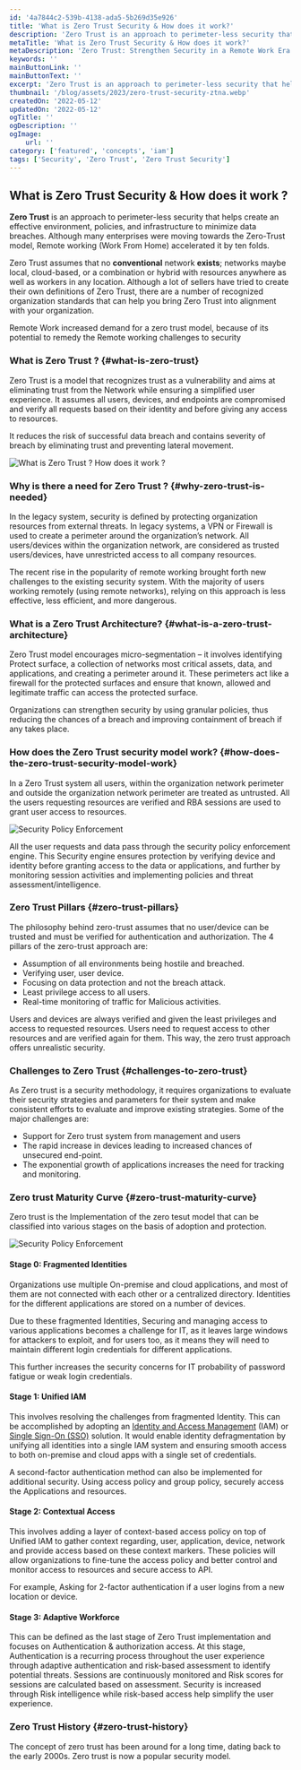 ```yaml
---
id: '4a7844c2-539b-4138-ada5-5b269d35e926'
title: 'What is Zero Trust Security & How does it work?'
description: 'Zero Trust is an approach to perimeter-less security that helps create an effective environment, policies, and infrastructure to minimize data breaches. Although many enterprises were moving towards the Zero-Trust model, Remote working (Work From Home) accelerated it by ten folds.'
metaTitle: 'What is Zero Trust Security & How does it work?'
metaDescription: 'Zero Trust: Strengthen Security in a Remote Work Era. Prevent Data Breaches with Perimeter-Less Approach.'
keywords: ''
mainButtonLink: ''
mainButtonText: ''
excerpt: 'Zero Trust is an approach to perimeter-less security that helps create an effective environment, policies, and infrastructure to minimize data breaches. Although many enterprises were moving towards the Zero-Trust model, Remote working (Work From Home) accelerated it by ten folds.'
thumbnail: '/blog/assets/2023/zero-trust-security-ztna.webp'
createdOn: '2022-05-12'
updatedOn: '2022-05-12'
ogTitle: ''
ogDescription: ''
ogImage:
    url: ''
category: ['featured', 'concepts', 'iam']
tags: ['Security', 'Zero Trust', 'Zero Trust Security']
---
```


## What is Zero Trust Security & How does it work ?

**Zero Trust** is an approach to perimeter-less security that helps create an effective environment, policies, and infrastructure to minimize data breaches. Although many enterprises were moving towards the Zero-Trust model, Remote working (Work From Home) accelerated it by ten folds.

Zero Trust assumes that no **conventional** network **exists**; networks maybe local, cloud-based, or a combination or hybrid with resources anywhere as well as workers in any location. Although a lot of sellers have tried to create their own definitions of Zero Trust, there are a number of recognized organization standards that can help you bring Zero Trust into alignment with your organization.

Remote Work increased demand for a zero trust model, because of its potential to remedy the Remote working challenges to security

### What is Zero Trust ? {#what-is-zero-trust}

Zero Trust is a model that recognizes trust as a vulnerability and aims at eliminating trust from the Network while ensuring a simplified user experience. It assumes all users, devices, and endpoints are compromised and verify all requests based on their identity and before giving any access to resources.

It reduces the risk of successful data breach and contains severity of breach by eliminating trust and preventing lateral movement.

![What is Zero Trust ? How does it work ?](/blog/assets/2023/zero-trust.webp)

### Why is there a need for Zero Trust ? {#why-zero-trust-is-needed}

In the legacy system, security is defined by protecting organization resources from external threats. In legacy systems, a VPN or Firewall is used to create a perimeter around the organization’s network. All users/devices within the organization network, are considered as trusted users/devices, have unrestricted access to all company resources.

The recent rise in the popularity of remote working brought forth new challenges to the existing security system. With the majority of users working remotely (using remote networks), relying on this approach is less effective, less efficient, and more dangerous.

### What is a Zero Trust Architecture? {#what-is-a-zero-trust-architecture}

Zero Trust model encourages micro-segmentation – it involves identifying Protect surface, a collection of networks most critical assets, data, and applications, and creating a perimeter around it. These perimeters act like a firewall for the protected surfaces and ensure that known, allowed and legitimate traffic can access the protected surface.

Organizations can strengthen security by using granular policies, thus reducing the chances of a breach and improving containment of breach if any takes place.

### How does the Zero Trust security model work? {#how-does-the-zero-trust-security-model-work}

In a Zero Trust system all users, within the organization network perimeter and outside the organization network perimeter are treated as untrusted. All the users requesting resources are verified and RBA sessions are used to grant user access to resources.

![Security Policy Enforcement](/blog/assets/2023/zero-trust-working.webp)

All the user requests and data pass through the security policy enforcement engine. This Security engine ensures protection by verifying device and identity before granting access to the data or applications, and further by monitoring session activities and implementing policies and threat assessment/intelligence.

### Zero Trust Pillars {#zero-trust-pillars}

The philosophy behind zero-trust assumes that no user/device can be trusted and must be verified for authentication and authorization. The 4 pillars of the zero-trust approach are:

-   Assumption of all environments being hostile and breached.
-   Verifying user, user device.
-   Focusing on data protection and not the breach attack.
-   Least privilege access to all users.
-   Real-time monitoring of traffic for Malicious activities.

Users and devices are always verified and given the least privileges and access to requested resources. Users need to request access to other resources and are verified again for them. This way, the zero trust approach offers unrealistic security.

### Challenges to Zero Trust {#challenges-to-zero-trust}

As Zero trust is a security methodology, it requires organizations to evaluate their security strategies and parameters for their system and make consistent efforts to evaluate and improve existing strategies. Some of the major challenges are:

-   Support for Zero trust system from management and users
-   The rapid increase in devices leading to increased chances of unsecured end-point.
-   The exponential growth of applications increases the need for tracking and monitoring.

### Zero trust Maturity Curve {#zero-trust-maturity-curve}

Zero trust is the Implementation of the zero tesut model that can be classified into various stages on the basis of adoption and protection.

![Security Policy Enforcement](/blog/assets/2023/zero-trust-maturity-curve.webp)

#### Stage 0: Fragmented Identities

Organizations use multiple On-premise and cloud applications, and most of them are not connected with each other or a centralized directory. Identities for the different applications are stored on a number of devices.

Due to these fragmented Identities, Securing and managing access to various applications becomes a challenge for IT, as it leaves large windows for attackers to exploit, and for users too, as it means they will need to maintain different login credentials for different applications.

This further increases the security concerns for IT probability of password fatigue or weak login credentials.

#### Stage 1: Unified IAM

This involves resolving the challenges from fragmented Identity. This can be accomplished by adopting an [Identity and Access Management](https://idp.miniorange.com/) (IAM) or [Single Sign-On (SSO)](https://www.miniorange.com/single-sign-on-sso) solution. It would enable identity defragmentation by unifying all identities into a single IAM system and ensuring smooth access to both on-premise and cloud apps with a single set of credentials.

A second-factor authentication method can also be implemented for additional security. Using access policy and group policy, securely access the Applications and resources.

#### Stage 2: Contextual Access

This involves adding a layer of context-based access policy on top of Unified IAM to gather context regarding, user, application, device, network and provide access based on these context markers. These policies will allow organizations to fine-tune the access policy and better control and monitor access to resources and secure access to API.

For example, Asking for 2-factor authentication if a user logins from a new location or device.

#### Stage 3: Adaptive Workforce

This can be defined as the last stage of Zero Trust implementation and focuses on Authentication & authorization access. At this stage, Authentication is a recurring process throughout the user experience through adaptive authentication and risk-based assessment to identify potential threats. Sessions are continuously monitored and Risk scores for sessions are calculated based on assessment. Security is increased through Risk intelligence while risk-based access help simplify the user experience.

### Zero Trust History {#zero-trust-history}

The concept of zero trust has been around for a long time, dating back to the early 2000s. Zero trust is now a popular security model.
